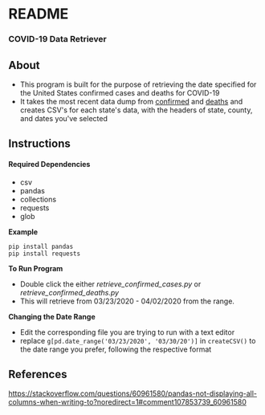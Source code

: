 
# README

### COVID-19 Data Retriever

## About
 - This program is built for the purpose of retrieving the date specified for the United States confirmed cases and deaths for COVID-19
 - It takes the most recent data dump from [confirmed](https://raw.githubusercontent.com/CSSEGISandData/COVID-19/master/csse_covid_19_data/csse_covid_19_time_series/time_series_covid19_confirmed_US.csv) and [deaths](https://raw.githubusercontent.com/CSSEGISandData/COVID-19/master/csse_covid_19_data/csse_covid_19_time_series/time_series_covid19_deaths_US.csv) and creates CSV's for each state's data, with the headers of state, county, and dates you've selected

## Instructions
#### Required Dependencies

 - csv
 - pandas
 - collections
 - requests
 - glob

**Example**

    pip install pandas
	pip install requests

**To Run Program**

 - Double click the either *retrieve_confirmed_cases.py* or *retrieve_confirmed_deaths.py* 
 - This will retrieve from 03/23/2020 - 04/02/2020 from the range.

**Changing the Date Range**

 - Edit the corresponding file you are trying to run with a text editor
 - replace `g[pd.date_range('03/23/2020', '03/30/20')]` in `createCSV()` to the date range you prefer, following the respective format

## References
https://stackoverflow.com/questions/60961580/pandas-not-displaying-all-columns-when-writing-to?noredirect=1#comment107853739_60961580
